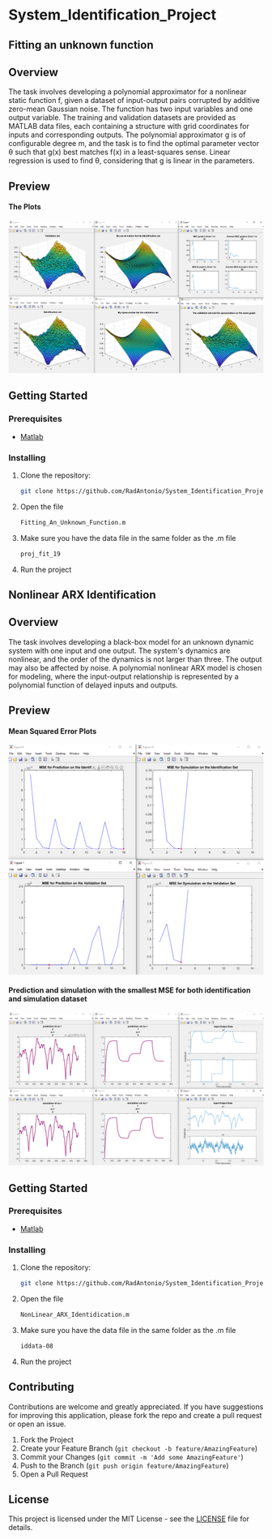 # System_Identification_Project

## Fitting an unknown function
## Overview 

The task involves developing a polynomial approximator for a nonlinear static function f, given a dataset of input-output pairs corrupted by additive zero-mean Gaussian noise. The function has two input variables and one output variable. The training and validation datasets are provided as MATLAB data files, each containing a structure with grid coordinates for inputs and corresponding outputs. The polynomial approximator g is of configurable degree m, and the task is to find the optimal parameter vector θ such that g(x) best matches f(x) in a least-squares sense. Linear regression is used to find θ, considering that g is linear in the parameters.

## Preview

#### The Plots
![The Plots](assets/ThePlots.png)

## Getting Started

### Prerequisites
- [Matlab](https://matlab.mathworks.com/)

### Installing
1. Clone the repository:
   ```bash
   git clone https://github.com/RadAntonio/System_Identification_Project.git
   ```
2. Open the file
    ```bash
   Fitting_An_Unknown_Function.m
   ```
3. Make sure you have the data file in the same folder as the .m file
    ```bash
   proj_fit_19
   ```
4. Run the project

## Nonlinear ARX Identification
## Overview 

The task involves developing a black-box model for an unknown dynamic system with one input and one output. The system's dynamics are nonlinear, and the order of the dynamics is not larger than three. The output may also be affected by noise. A polynomial nonlinear ARX model is chosen for modeling, where the input-output relationship is represented by a polynomial function of delayed inputs and outputs.

## Preview

#### Mean Squared Error Plots
![The Plots](assets/MSEplots.png)
#### Prediction and simulation with the smallest MSE for both identification and simulation dataset
![The Plots](assets/BestCases.png)

## Getting Started

### Prerequisites
- [Matlab](https://matlab.mathworks.com/)

### Installing
1. Clone the repository:
   ```bash
   git clone https://github.com/RadAntonio/System_Identification_Project.git
   ```
2. Open the file
    ```bash
   NonLinear_ARX_Identidication.m
   ```
3. Make sure you have the data file in the same folder as the .m file
    ```bash
   iddata-08
   ```
4. Run the project



## Contributing
Contributions are welcome and greatly appreciated. If you have suggestions for improving this application, please fork the repo and create a pull request or open an issue.

1. Fork the Project
2. Create your Feature Branch (`git checkout -b feature/AmazingFeature`)
3. Commit your Changes (`git commit -m 'Add some AmazingFeature'`)
4. Push to the Branch (`git push origin feature/AmazingFeature`)
5. Open a Pull Request

## License
This project is licensed under the MIT License - see the [LICENSE](LICENSE) file for details.
    